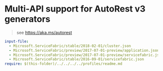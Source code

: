 # Multi-API support for AutoRest v3 generators

> see https://aka.ms/autorest

``` yaml $(enable-multi-api)
input-file:
  - Microsoft.ServiceFabric/stable/2018-02-01/cluster.json
  - Microsoft.ServiceFabric/preview/2017-07-01-preview/application.json
  - Microsoft.ServiceFabric/preview/2017-07-01-preview/servicefabric.json
  - Microsoft.ServiceFabric/stable/2016-09-01/servicefabric.json
require: $(this-folder)/../../../../profiles/readme.md
```
